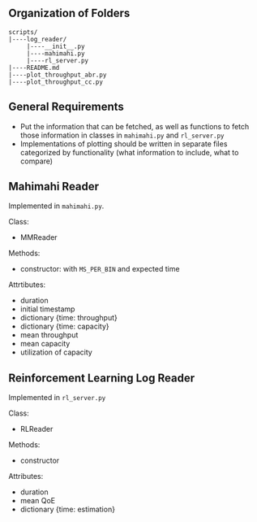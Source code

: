 ## Organization of Folders

```
scripts/
|----log_reader/
     |----__init__.py
     |----mahimahi.py
     |----rl_server.py
|----README.md
|----plot_throughput_abr.py
|----plot_throughput_cc.py
```



## General Requirements

- Put the information that can be fetched, as well as functions to fetch those information in classes in `mahimahi.py` and `rl_server.py`
- Implementations of plotting should be written in separate files categorized by functionality (what information to include, what to compare)



## Mahimahi Reader

Implemented in `mahimahi.py`.

Class:

- MMReader

Methods:

- constructor: with `MS_PER_BIN` and expected time

Attrtibutes:

- duration
- initial timestamp
- dictionary {time: throughput}
- dictionary {time: capacity}
- mean throughput
- mean capacity
- utilization of capacity



## Reinforcement Learning Log Reader

Implemented in `rl_server.py`

Class:

- RLReader

Methods:

- constructor

Attributes:

- duration
- mean QoE
- dictionary {time: estimation}

